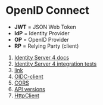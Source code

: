 # OpenID Connect

* **JWT** = JSON Web Token
* **IdP** = Identity Provider
* **OP**  = OpenID Provider
* **RP**  = Relying Party (client)

1. [Identity Server 4 docs](http://docs.identityserver.io/en/release/intro/big_picture.html)
1. [Identity Server 4 integration tests](https://stackoverflow.com/a/39409789/2120382)
1. [link](https://connect2id.com/learn/openid-connect)
1. [OIDC-client](https://github.com/IdentityModel/oidc-client-js/wiki)
1. [CORS](https://docs.microsoft.com/en-us/aspnet/web-api/overview/security/enabling-cross-origin-requests-in-web-api)
1. [API versions](https://www.hanselman.com/blog/ASPNETCoreRESTfulWebAPIVersioningMadeEasy.aspx)
1. [HttpClient](https://softwareengineering.stackexchange.com/questions/330364/correct-way-of-using-httpclient)
